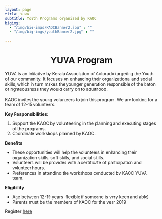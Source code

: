 ```yaml
---
layout: page
title: Yuva
subtitle: Youth Programs organized by KAOC
bigimg:
  - "/img/big-imgs/KAOCBanner2.jpg" : ""
  - "/img/big-imgs/youthBanner2.jpg" : ""
 
---
```


<div align="center" style="text-align:center"><h1>YUVA Program</h1></div>
<p>YUVA  is an initiative by Kerala Association of Colorado targeting the Youth of our community. It focuses on enhancing their 
organizational and social skills, which in turn makes the younger generation responsible of the baton of righteousness they would 
carry on to adulthood. <br/><br/>
KAOC invites the young volunteers to join this program. We are looking for a team of 12-15 volunteers. </p>
<b>Key Responsibilities:</b>
<ol>
  <li>Support the KAOC by volunteering in the planning and executing stages of the programs.</li>
  <li>Coordinate workshops planned by KAOC.</li>
  
 </ol>
<b>Benefits</b>
<ul>
  <li>These opportunities will help the volunteers in enhancing  their organization skills, soft skills, and social skills.</li>
  <li>Volunteers will be provided with a certificate of participation and volunteer hours.</li>
  <li>Preferences in attending the workshops conducted by KAOC YUVA team.</li>
</ul>

<b>Eligibility</b>
<ul>
  <li>Age between 12-19 years (flexible if someone is very keen and able)</li>
  <li>Parents must be the  members of KAOC for the year 2019</li>
 </ul>

Register <a href="https://tinyurl.com/YuvaKAOC" style="cursor:pointer"> here </a>
